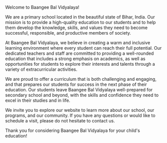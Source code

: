 Welcome to Baangee Bal Vidyalaya!

We are a primary school located in the beautiful state of Bihar, India. Our mission is to provide a high-quality education to our students and to help them develop the knowledge, skills, and values they need to become successful, responsible, and productive members of society.

At Baangee Bal Vidyalaya, we believe in creating a warm and inclusive learning environment where every student can reach their full potential. Our dedicated teachers and staff are committed to providing a well-rounded education that includes a strong emphasis on academics, as well as opportunities for students to explore their interests and talents through a variety of extracurricular activities.

We are proud to offer a curriculum that is both challenging and engaging, and that prepares our students for success in the next phase of their education. Our students leave Baangee Bal Vidyalaya well-prepared for secondary school and beyond, with the skills and confidence they need to excel in their studies and in life.

We invite you to explore our website to learn more about our school, our programs, and our community. If you have any questions or would like to schedule a visit, please do not hesitate to contact us.

Thank you for considering Baangee Bal Vidyalaya for your child's education!